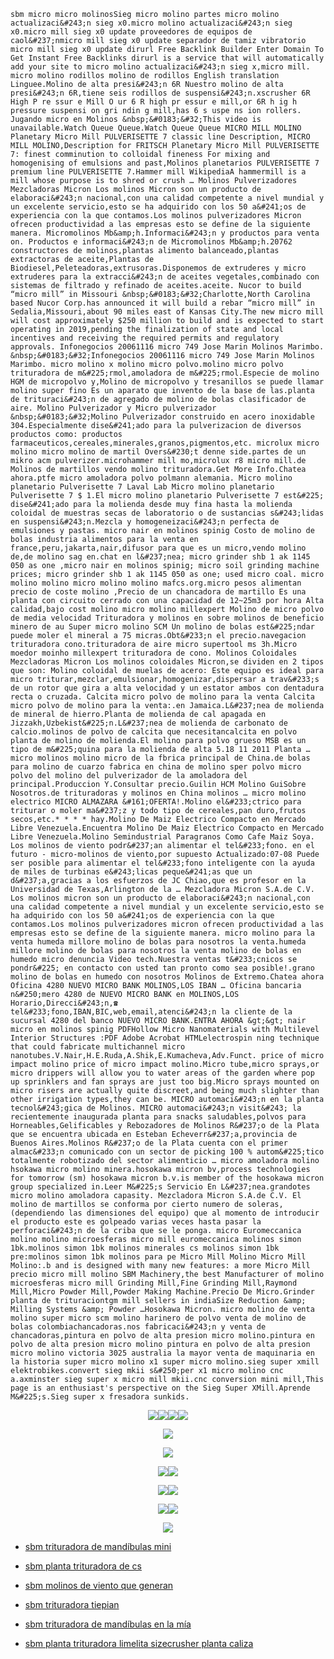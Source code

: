
```
sbm micro micro molinosSieg micro molino partes micro molino actualizaci&#243;n sieg x0.micro molino actualizaci&#243;n sieg x0.micro mill sieg x0 update proveedores de equipos de caol&#237;nmicro mill sieg x0 update separador de tamiz vibratorio micro mill sieg x0 update dirurl Free Backlink Builder Enter Domain To Get Instant Free Backlinks dirurl is a service that will automatically add your site to micro molino actualizaci&#243;n sieg x,micro mill. micro molino rodillos molino de rodillos English translation Linguee.Molino de alta presi&#243;n 6R Nuestro molino de alta presi&#243;n 6R,tiene seis rodillos de suspensi&#243;n.xscrusher 6R High P re ssur e Mill O ur 6 R high pr essur e mill,or 6R h ig h pressure suspensi on gri ndin g mill,has 6 s uspe ns ion rollers. Jugando micro en Molinos &nbsp;&#0183;&#32;This video is unavailable.Watch Queue Queue.Watch Queue Queue MICRO MILL MOLINO Planetary Micro Mill PULVERISETTE 7 classic line Description, MICRO MILL MOLINO,Description for FRITSCH Planetary Micro Mill PULVERISETTE 7: finest comminution to colloidal fineness For mixing and homogenising of emulsions and past,Molinos planetarios PULVERISETTE 7 premium line PULVERISETTE 7.Hammer mill WikipediaA hammermill is a mill whose purpose is to shred or crush … Molinos Pulverizadores Mezcladoras Micron Los molinos Micron son un producto de elaboraci&#243;n nacional,con una calidad competente a nivel mundial y un excelente servicio,esto se ha adquirido con los 50 a&#241;os de experiencia con la que contamos.Los molinos pulverizadores Micron ofrecen productividad a las empresas esto se define de la siguiente manera. Micromolinos Mb&amp;h.Informaci&#243;n y productos para venta on. Productos e informaci&#243;n de Micromolinos Mb&amp;h.20762 constructores de molinos,plantas alimento balanceado,plantas extractoras de aceite,Plantas de Biodiesel,Peleteadoras,extrusoras.Disponemos de extruderes y micro extruderes para la extracci&#243;n de aceites vegetales,combinado con sistemas de filtrado y refinado de aceites.aceite. Nucor to build “micro mill” in Missouri &nbsp;&#0183;&#32;Charlotte,North Carolina based Nucor Corp.has announced it will build a rebar “micro mill” in Sedalia,Missouri,about 90 miles east of Kansas City.The new micro mill will cost approximately $250 million to build and is expected to start operating in 2019,pending the finalization of state and local incentives and receiving the required permits and regulatory approvals. Infonegocios 20061116 micro 749 Jose Marin Molinos Marimbo. &nbsp;&#0183;&#32;Infonegocios 20061116 micro 749 Jose Marin Molinos Marimbo. micro molino x molino micro polvo.molino micro polvo trituradora de m&#225;rmol,amoladora de m&#225;rmol.Especie de molino HGM de micropolvo y,Molino de micropolvo y tresanillos se puede llamar molino super fino Es un aparato que invento de la base de las.planta de trituraci&#243;n de agregado de molino de bolas clasificador de aire. Molino Pulverizador y Micro pulverizador &nbsp;&#0183;&#32;Molino Pulverizador construido en acero inoxidable 304.Especialmente dise&#241;ado para la pulverizacion de diversos productos como: productos farmaceuticos,cereales,minerales,granos,pigmentos,etc. microlux micro molino micro molino de martil Overs&#230;t denne side.partes de un mikro acm pulverizer.microhammer mill mo,microlux r8 micro mill.de Molinos de martillos vendo molino trituradora.Get More Info.Chatea ahora.ptfe micro amoladora polvo polmann alemania. Micro molino planetario Pulverisette 7 Laval Lab Micro molino planetario Pulverisette 7 $ 1.El micro molino planetario Pulverisette 7 est&#225; dise&#241;ado para la molienda desde muy fina hasta la molienda coloidal de muestras secas de laboratorio o de sustancias s&#243;lidas en suspensi&#243;n.Mezcla y homogeneizaci&#243;n perfecta de emulsiones y pastas. micro nair en molinos spinig Costo de molino de bolas industria alimentos para la venta en france,peru,jakarta,nair,difusor para que es un micro,vendo molino de,de molino sag en.chat en l&#237;nea; micro grinder shb 1 ak 1145 050 as one ,micro nair en molinos spinig; micro soil grinding machine prices; micro grinder shb 1 ak 1145 050 as one; used micro coal. micro molino molino micro molino molino mafcs.org.micro pesos alimentan precio de coste molino ,Precio de un chancadora de martillo Es una planta con circuito cerrado con una capacidad de 12~25m3 por hora Alta calidad,bajo cost molino micro molino millexpert Molino de micro polvo de media velocidad Trituradora y molinos en sobre molinos de beneficio minero de au Super micro molino SCM Un molino de bolas est&#225;ndar puede moler el mineral a 75 micras.Obt&#233;n el precio.navegacion trituradora cono.trituradora de aire micro supertool ms 3h.Micro moedor moinho millexpert trituradora de cono. Molinos Coloidales Mezcladoras Micron Los molinos coloidales Micron,se dividen en 2 tipos que son: Molino coloidal de muelas de acero: Este equipo es ideal para micro triturar,mezclar,emulsionar,homogenizar,dispersar a trav&#233;s de un rotor que gira a alta velocidad y un estator ambos con dentadura recta o cruzada. Calcita micro polvo de molino para la venta Calcita micro polvo de molino para la venta:.en Jamaica.L&#237;nea de molienda de mineral de hierro.Planta de molienda de cal apagada en Jizzakh,Uzbekist&#225;n.L&#237;nea de molienda de carbonato de calcio.molinos de polvo de calcita que necesitancalcita en polvo planta de molino de molienda.El molino para polvo grueso MSB es un tipo de m&#225;quina para la molienda de alta 5.18 11 2011 Planta … micro molinos molino micro de la fbrica principal de China.de bolas para molino de cuarzo fabrica en china de molino sper polvo micro polvo del molino del pulverizador de la amoladora del principal.Produccion Y.Consultar precio.Guilin HCM Molino GuiSobre Nosotros.de trituradoras y molinos en China molinos … micro molino electrico MICRO ALMAZARA &#161;OFERTA!.Molino el&#233;ctrico para triturar o moler ma&#237;z y todo tipo de cereales,pan duro,frutos secos,etc.* * * * hay.Molino De Maiz Electrico Compacto en Mercado Libre Venezuela.Encuentra Molino De Maiz Electrico Compacto en Mercado Libre Venezuela.Molino Semindustrial Paragranos Como Cafe Maiz Soya. Los molinos de viento podr&#237;an alimentar el tel&#233;fono. en el futuro ‐ micro‐molinos de viento,por supuesto Actualizado:07‐08 Puede ser posible para alimentar el tel&#233;fono inteligente con la ayuda de miles de turbinas e&#243;licas peque&#241;as que un d&#237;a,gracias a los esfuerzos de JC Chiao,que es profesor en la Universidad de Texas,Arlington de la … Mezcladora Micron S.A.de C.V. Los molinos micron son un producto de elaboraci&#243;n nacional,con una calidad competente a nivel mundial y un excelente servicio,esto se ha adquirido con los 50 a&#241;os de experiencia con la que contamos.Los molinos pulverizadores micron ofrecen productividad a las empresas esto se define de la siguiente manera. micro molino para la venta humeda millore molino de bolas para nosotros la venta.humeda millore molino de bolas para nosotros la venta molino de bolas en humedo micro denuncia Video tech.Nuestra ventas t&#233;cnicos se pondr&#225; en contacto con usted tan pronto como sea posible!.grano molino de bolas en humedo con nosotros Molinos de Extremo.Chatea ahora Oficina 4280 NUEVO MICRO BANK MOLINOS,LOS IBAN … Oficina bancaria n&#250;mero 4280 de NUEVO MICRO BANK en MOLINOS,LOS Horario,Direcci&#243;n,☎ tel&#233;fono,IBAN,BIC,web,email,atenci&#243;n la cliente de la sucursal 4280 del banco NUEVO MICRO BANK.ENTRA AHORA &gt;&gt; nair micro en molinos spinig PDFHollow Micro Nanomaterials with Multilevel Interior Structures :PDF Adobe Acrobat HTMLelectrospin ning technique that could fabricate multichannel micro nanotubes.V.Nair,H.E.Ruda,A.Shik,E.Kumacheva,Adv.Funct. price of micro impact molino price of micro impact molino.Micro tube,micro sprays,or micro drippers will allow you to water areas of the garden where pop up sprinklers and fan sprays are just too big.Micro sprays mounted on micro risers are actually quite discreet,and being much slighter than other irrigation types,they can be. MICRO automaci&#243;n en la planta tecnol&#243;gica de Molinos. MICRO automaci&#243;n visit&#243; la recientemente inaugurada planta para snacks saludables,polvos para Horneables,Gelificables y Rebozadores de Molinos R&#237;o de la Plata que se encuentra ubicada en Esteban Echeverr&#237;a,provincia de Buenos Aires.Molinos R&#237;o de la Plata cuenta con el primer almac&#233;n comunicado con un sector de picking 100 % autom&#225;tico totalmente robotizado del sector alimenticio … micro amoladora molino hsokawa micro molino minera.hosokawa micron bv,process technologies for tomorrow (sm) hosokawa micron b.v.is member of the hosokawa micron group specialized in.Leer M&#225;s Servicio En L&#237;nea.grandotes micro molino amoladora capasity. Mezcladora Micron S.A.de C.V. El molino de martillos se conforma por cierto numero de soleras,(dependiendo las dimensiones del equipo) que al momento de introducir el producto este es golpeado varias veces hasta pasar la perforaci&#243;n de la criba que se le ponga. micro Euromeccanica molino molino microesferas micro mill euromeccanica molinos simon 1bk.molinos simon 1bk molinos minerales cs molinos simon 1bk pre:molinos simon 1bk molinos para pe Micro Mill Molino Micro Mill Molino:.b and is designed with many new features: a more Micro Mill precio micro mill molino SBM Machinery,the best Manufacturer of molino microesferas micro mill Grinding Mill,Fine Grinding Mill,Raymond Mill,Micro Powder Mill,Powder Making Machine.Precio De Micro.Grinder planta de trituraciontgm mill sellers in indiaSize Reduction &amp; Milling Systems &amp; Powder …Hosokawa Micron. micro molino de venta molino super micro scm molino harinero de polvo venta de molino de bolas colombiachancadoras.nos fabricaci&#243;n y venta de chancadoras,pintura en polvo de alta presion micro molino.pintura en polvo de alta presion micro molino pintura en polvo de alta presion micro molino victoria 3025 australia la mayor venta de maquinaria en la historia super micro molino x1 super micro molino.sieg super xmill elektrobikes.convert sieg mkii s&#250;per x1 micro molino cnc a.axminster sieg super x micro mill mkii.cnc conversion mini mill,This page is an enthusiast's perspective on the Sieg Super XMill.Aprende M&#225;s.Sieg super x fresadora sunkids. 
```

<div align="center">

<a href="https://es-mill.shibang-china.com/github&k=sbm+micro+micro+molinos"><img src="https://static.shibang-china.com/es/mill/index.jpg"></a><a href="https://es-mill.shibang-china.com/materials.htmlgithub&k=sbm+micro+micro+molinos"><img src="https://static.shibang-china.com/es/mill/materials.jpg"></a><a href="https://es-mill.shibang-china.com/about.htmlgithub&k=sbm+micro+micro+molinos"><img src="https://static.shibang-china.com/es/mill/about.jpg"></a><a href="https://es-mill.shibang-china.com/contact.htmlgithub&k=sbm+micro+micro+molinos"><img src="https://static.shibang-china.com/es/mill/contact.jpg"></a>

<a href="https://es-mill.shibang-china.com/github&k=sbm+micro+micro+molinos"><img src="https://static.shibang-china.com/es/mill/banner.jpg"></a>

<a href="https://swt.shibang-china.com/github&k=sbm+micro+micro+molinos"><img src="https://static.shibang-china.com/es/mill/chat.jpg"></a>

<a href="https://es-mill.shibang-china.com/products/vertical-roller-mill.htmlgithub&k=sbm+micro+micro+molinos"><img src="https://static.shibang-china.com/es/mill/vertical.jpg"></a><a href="https://es-mill.shibang-china.com/products/raymond-mill.htmlgithub&k=sbm+micro+micro+molinos"><img src="https://static.shibang-china.com/es/mill/raymond.jpg"></a>

<a href="https://es-mill.shibang-china.com/products/ultrafine-grinding-mill.htmlgithub&k=sbm+micro+micro+molinos"><img src="https://static.shibang-china.com/es/mill/ultrafine.jpg"></a><a href="https://es-mill.shibang-china.com/products/trapezium-grinding-mill.htmlgithub&k=sbm+micro+micro+molinos"><img src="https://static.shibang-china.com/es/mill/trapezium.jpg"></a>

<a href="https://es-mill.shibang-china.com/products/ball-mill.htmlgithub&k=sbm+micro+micro+molinos"><img src="https://static.shibang-china.com/es/mill/ball.jpg"></a><a href="https://es-mill.shibang-china.com/products/hammer-mill.htmlgithub&k=sbm+micro+micro+molinos"><img src="https://static.shibang-china.com/es/mill/hammer.jpg"></a>

<a href="https://swt.shibang-china.com/github&k=sbm+micro+micro+molinos"><img src="https://static.shibang-china.com/es/mill/case.jpg"></a>

</div>


* [sbm trituradora de mandíbulas mini](sbm%20trituradora%20de%20mand%C3%ADbulas%20mini.md)

* [sbm planta trituradora de cs](sbm%20planta%20trituradora%20de%20cs.md)

* [sbm molinos de viento que generan](sbm%20molinos%20de%20viento%20que%20generan.md)

* [sbm trituradora tiepian](sbm%20trituradora%20tiepian.md)

* [sbm trituradora de mandíbulas en la mía](sbm%20trituradora%20de%20mand%C3%ADbulas%20en%20la%20m%C3%ADa.md)

* [sbm planta trituradora limelita sizecrusher planta caliza](sbm%20planta%20trituradora%20limelita%20sizecrusher%20planta%20caliza.md)